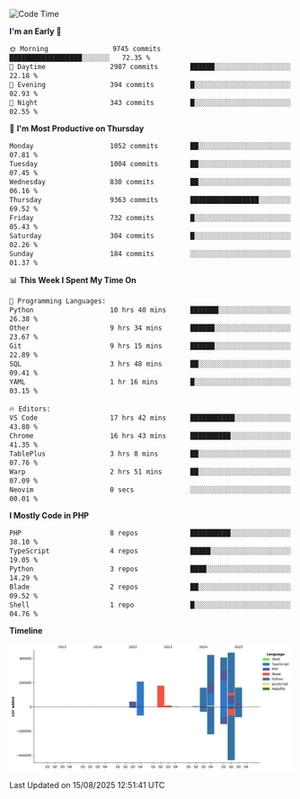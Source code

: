 <!--START_SECTION:waka-->
![Code Time](http://img.shields.io/badge/Code%20Time-4%2C013%20hrs%204%20mins-blue)

**I'm an Early 🐤** 

```text
🌞 Morning                9745 commits        ██████████████████░░░░░░░   72.35 % 
🌆 Daytime                2987 commits        ██████░░░░░░░░░░░░░░░░░░░   22.18 % 
🌃 Evening                394 commits         █░░░░░░░░░░░░░░░░░░░░░░░░   02.93 % 
🌙 Night                  343 commits         █░░░░░░░░░░░░░░░░░░░░░░░░   02.55 % 
```
📅 **I'm Most Productive on Thursday** 

```text
Monday                   1052 commits        ██░░░░░░░░░░░░░░░░░░░░░░░   07.81 % 
Tuesday                  1004 commits        ██░░░░░░░░░░░░░░░░░░░░░░░   07.45 % 
Wednesday                830 commits         ██░░░░░░░░░░░░░░░░░░░░░░░   06.16 % 
Thursday                 9363 commits        █████████████████░░░░░░░░   69.52 % 
Friday                   732 commits         █░░░░░░░░░░░░░░░░░░░░░░░░   05.43 % 
Saturday                 304 commits         █░░░░░░░░░░░░░░░░░░░░░░░░   02.26 % 
Sunday                   184 commits         ░░░░░░░░░░░░░░░░░░░░░░░░░   01.37 % 
```


📊 **This Week I Spent My Time On** 

```text
💬 Programming Languages: 
Python                   10 hrs 40 mins      ███████░░░░░░░░░░░░░░░░░░   26.38 % 
Other                    9 hrs 34 mins       ██████░░░░░░░░░░░░░░░░░░░   23.67 % 
Git                      9 hrs 15 mins       ██████░░░░░░░░░░░░░░░░░░░   22.89 % 
SQL                      3 hrs 48 mins       ██░░░░░░░░░░░░░░░░░░░░░░░   09.41 % 
YAML                     1 hr 16 mins        █░░░░░░░░░░░░░░░░░░░░░░░░   03.15 % 

🔥 Editors: 
VS Code                  17 hrs 42 mins      ███████████░░░░░░░░░░░░░░   43.80 % 
Chrome                   16 hrs 43 mins      ██████████░░░░░░░░░░░░░░░   41.35 % 
TablePlus                3 hrs 8 mins        ██░░░░░░░░░░░░░░░░░░░░░░░   07.76 % 
Warp                     2 hrs 51 mins       ██░░░░░░░░░░░░░░░░░░░░░░░   07.09 % 
Neovim                   0 secs              ░░░░░░░░░░░░░░░░░░░░░░░░░   00.01 % 
```

**I Mostly Code in PHP** 

```text
PHP                      8 repos             ██████████░░░░░░░░░░░░░░░   38.10 % 
TypeScript               4 repos             █████░░░░░░░░░░░░░░░░░░░░   19.05 % 
Python                   3 repos             ████░░░░░░░░░░░░░░░░░░░░░   14.29 % 
Blade                    2 repos             ██░░░░░░░░░░░░░░░░░░░░░░░   09.52 % 
Shell                    1 repo              █░░░░░░░░░░░░░░░░░░░░░░░░   04.76 % 
```



**Timeline**

![Lines of Code chart](https://raw.githubusercontent.com/abrahamgreyson/abrahamgreyson/main/assets/bar_graph.png)


 Last Updated on 15/08/2025 12:51:41 UTC
<!--END_SECTION:waka-->
